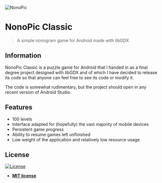 ![NonoPic](https://www.adrianjg.es/_astro/nonopic.B_zJLajr_Z1TxyN.webp)
# NonoPic Classic
> A simple nonogram game for Android made with libGDX

## Information
NonoPic Classic is a puzzle game for Android that I handed in as a final degree project designed with libGDX and of which I have decided to release its code so that anyone can feel free to see its code or modify it.

The code is somewhat rudimentary, but the project should open in any recent version of Android Studio.

## Features
- 100 levels
- Interface adapted for (hopefully) the vast majority of mobile devices
- Persistent game progress
- Ability to resume games left unfinished
- Low weight of the application and relatively low resource usage

## License

[![License](http://img.shields.io/:license-mit-blue.svg?style=flat-square)](http://badges.mit-license.org)

- **[MIT license](http://opensource.org/licenses/mit-license.php)**
